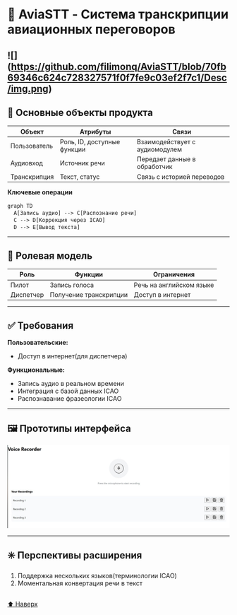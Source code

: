 # 🛫 AviaSTT - Система транскрипции авиационных переговоров

![] (https://github.com/filimonq/AviaSTT/blob/70fb69346c624c728327571f0f7fe9c03ef2f7c1/Desc/img.png)
---

## 🧩 Основные объекты продукта


| Объект           | Атрибуты                     | Связи                          |
|------------------|------------------------------|--------------------------------|
| Пользователь     | Роль, ID, доступные функции  | Взаимодействует с аудиомодулем |
| Аудиовход        | Источник речи                     | Передает данные в обработчик   |
| Транскрипция     | Текст, статус | Связь с историей переводов     |

**Ключевые операции**
```mermaid
graph TD
  A[Запись аудио] --> C[Распознание речи]
  C --> D[Коррекция через ICAO]
  D --> E[Вывод текста]
```

---

## 📗 Ролевая модель

| Роль      | Функции                | Ограничения      |
| --------- | ---------------------- | ---------------- |
| Пилот     | Запись голоса          | Речь на английском языке                |
| Диспетчер | Получение транскрипции | Доступ в интернет |

---

## ✅ Требования

**Пользовательские:**
- Доступ в интернет(для диспетчера)

**Функциональные:**
- Запись аудио в реальном времени
- Интеграция с базой данных ICAO
- Распознавание фразеологии ICAO

---

## 🖼️ Прототипы интерфейса

![](https://github.com/filimonq/AviaSTT/blob/a357d20e3ee0b2345694c1c5e2bfb6674386cdac/Desc/pilot-ui.png)

---

## ✳️ Перспективы расширения

1. Поддержка нескольких языков(терминологии ICAO)
2. Моментальная конвертация речи в текст
##  
##

[⬆ Наверх](#-aviaSTT---система-транскрипции-авиационных-переговоров)
